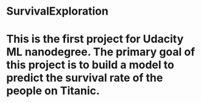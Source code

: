 # SurvivalExploration
# This is the first project for Udacity ML nanodegree. The primary goal of this project is to build a model to predict the survival rate of the people on Titanic. 
